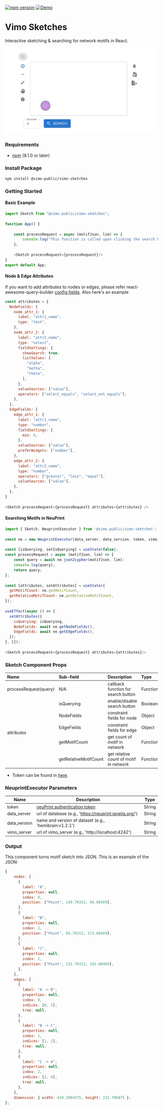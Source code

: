 [![npm version](https://img.shields.io/npm/v/@vimo-public/vimo-sketches.svg?color=1a8cff&style=flat-square)](https://www.npmjs.com/package/@vimo-public/vimo-sketches)
[![Demo](https://img.shields.io/badge/demo-running-blue.svg?colorB=4AC8F4)](https://vimo-client-3jagpvnfya-uc.a.run.app/)


# Vimo Sketches
Interactive sketching & searching for network motifs in React.

<p>
  <img src="https://github.com/VCG/vimo-sketches/blob/main/examples/vimo-sketching.gif" />
</p>

### Requirements
* [npm](https://www.npmjs.com/) (8.1.0 or later)

### Install Package
``` bash
npm install @vimo-public/vimo-sketches
```

### Getting Started

#### Basic Example
```javascript
import Sketch from "@vimo-public/vimo-sketches";

function App() {
    
    const processRequest = async (motifJson, lim) => {
        console.log("This function is called upon clicking the search button.");
    };
    
    <Sketch processRequest={processRequest}/>
}
export default App;
```

#### Node & Edge Attributes
If you want to add attributes to nodes or edges, please refer react-awesome-query-builder [config fields](https://github.com/ukrbublik/react-awesome-query-builder/blob/master/CONFIG.adoc#configfields). Also here's an example

````javascript
const attributes = {
  NodeFields: {
    node_attr_1: {
      label: "attr1_name",
      type: "text",
    },
    node_attr_2: {
      label: "attr2_name",
      type: "select",
      fieldSettings: {
        showSearch: true,
        listValues: [
          "alpha",
          "betha",
          "theta",
        ],
      },
      valueSources: ["value"],
      operators: ["select_equals", "select_not_equals"],
    },
  },
  EdgeFields: {
    edge_attr_1: {
      label: "attr1_name",
      type: "number",
      fieldSettings: {
        min: 0,
      },
      valueSources: ["value"],
      preferWidgets: ["number"],
    },
    edge_attr_2: {
      label: "attr2_name",
      type: "number",
      operators: ["greater", "less", "equal"],
      valueSources: ["value"],
    },
  },
}

<Sketch processRequest={processRequest} attributes={attributes} />
````

#### Searching Motifs in NeuPrint
```javascript
import { Sketch, NeuprintExecutor } from '@vimo-public/vimo-sketches';

const ne = new NeuprintExecutor(data_server, data_version, token, vimo_server);

const [isQuerying, setIsQuerying] = useState(false);
const processRequest = async (motifJson, lim) => {
    const query = await ne.json2cypher(motifJson, lim);
    console.log(query);
    return query;
};

const [attributes, setAttributes] = useState({
  getMotifCount: ne.getMotifCount,
  getRelativeMotifCount: ne.getRelativeMotifCount,
});

useEffect(async () => {
  setAttributes({
    isQuerying: isQuerying,
    NodeFields: await ne.getNodeFields(),
    EdgeFields: await ne.getEdgeFields(),
  });
}, []);

<Sketch processRequest={processRequest} attributes={attributes}/>
```

### Sketch Component Props
<table>
<thead>
<tr>
<th align="left">Name</th>
<th align="left">Sub-field</th>
<th align="left">Description</th>
<th align="left">Type</th>
</tr>
</thead>
<tbody>
<tr>
<td>processRequest(query)</td>
<td>N/A</td>
<td>callback function for search button</td>
<td>Function</td>
</tr>
<tr>
<td rowspan="5">attributes</td>
<td>isQuerying</td>
<td>enable/disable search button</td>
<td>Boolean</td>
</tr>
<tr>
<td>NodeFields</td>
<td>constraint fields for node</td>
<td>Object</td>
</tr>
<tr>
<td>EdgeFields</td>
<td>constraint fields for edge</td>
<td>Object</td>
</tr>
<tr>
<td>getMotifCount</td>
<td>get count of motif in network</td>
<td>Function</td>
</tr>
<tr>
<td>getRelativeMotifCount</td>
<td>get relative count of motif in network</td>
<td>Function</td>
</tr>
</tbody>
</table>


* Token can be found in [here](https://neuprint.janelia.org/account).

### NeuprintExecutor Parameters
| Name                  | Description                                             | Type     | 
|-----------------------|---------------------------------------------------------|----------|
| token                 | [neuPrint authentication token](https://neuprint.janelia.org/account)                       | String   |
| data_server           | url of database (e.g., 'https://neuprint.janelia.org/') | String   |
| data_version          | name and version of dataset (e.g., 'hemibrain:v1.2.1')  | String   |
| vimo_server           | url of vimo_server (e.g., 'http://localhost:4242')      | String   |

### Output
This component turns motif sketch into JSON. This is an example of the JSON:
``` javascript
{
    nodes: [
      {
        label: "A",
        properties: null,
        index: 0,
        position: ["Point", 149.70313, 66.80469],
      },
      {
        label: "B",
        properties: null,
        index: 1,
        position: ["Point", 84.70313, 173.80469],
      },
      {
        label: "C",
        properties: null,
        index: 2,
        position: ["Point", 232.70313, 165.80469],
      },
    ],
    edges: [
      {
        label: "A -> B",
        properties: null,
        index: 0,
        indices: [0, 1],
        tree: null,
      },
      {
        label: "B -> C",
        properties: null,
        index: 1,
        indices: [1, 2],
        tree: null,
      },
      {
        label: "C -> A",
        properties: null,
        index: 2,
        indices: [2, 0],
        tree: null,
      },
    ],
    dimension: { width: 639.3984375, height: 232.796875 },
};
```
